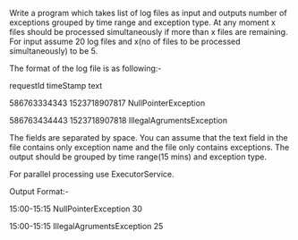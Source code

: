 Write a program which takes list of log files as input and outputs number of exceptions grouped by time range and exception type. At any moment x files should be processed simultaneously if more than x files are remaining. For input assume 20 log files and x(no of files to be processed simultaneously) to be 5. 

The format of the log file is as following:-


requestId      timeStamp       text

586763334343 1523718907817 NullPointerException

586763434443 1523718907818 IllegalAgrumentsException



The fields are separated by space. You can assume that the text field in the file contains only exception name and the file only contains exceptions. The output should be grouped by time range(15 mins) and exception type.


For parallel processing use ExecutorService.


Output Format:-


15:00-15:15 NullPointerException 30

15:00-15:15 IllegalAgrumentsException 25